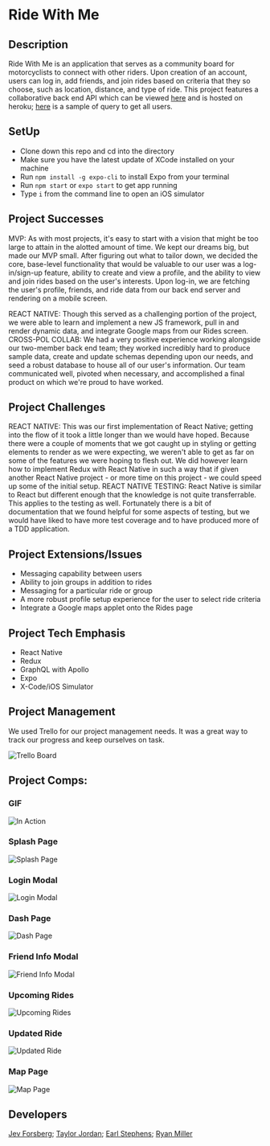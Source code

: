 # Ride With Me

## Description

Ride With Me is an application that serves as a community board for motorcyclists to connect with other riders. Upon creation of an account, users can log in, add friends, and join rides based on criteria that they so choose, such as location, distance, and type of ride. This project features a collaborative back end API which can be viewed [here](https://gitlab.com/ryanmillergm/motorcycle_ride) and is hosted on heroku; [here](https://motorcycle-ride.herokuapp.com/graphql?query={%20allUsers%20{%20id%20firstName%20lastName%20email%20phone%20rides%20{%20title%20description%20distance%20rideCategory%20duration%20date%20imageLink%20mapLink%20}%20groups%20{%20title%20description%20}%20friends%20{%20username%20avatar%20milesRiddenTogether%20}%20}%20}) is a sample of query to get all users.

## SetUp
- Clone down this repo and cd into the directory
- Make sure you have the latest update of XCode installed on your machine
- Run `npm install -g expo-cli` to install Expo from your terminal
- Run `npm start` or `expo start` to get app running
- Type `i` from the command line to open an iOS simulator

## Project Successes

MVP: As with most projects, it's easy to start with a vision that might be too large to attain in the alotted amount of time. We kept our dreams big, but made our MVP small. After figuring out what to tailor down, we decided the core, base-level functionality that would be valuable to our user was a log-in/sign-up feature, ability to create and view a profile, and the ability to view and join rides based on the user's interests. Upon log-in, we are fetching the user's profile, friends, and ride data from our back end server and rendering on a mobile screen. 

REACT NATIVE: Though this served as a challenging portion of the project, we were able to learn and implement a new JS framework, pull in and render dynamic data, and integrate Google maps from our Rides screen. 
CROSS-POL COLLAB: We had a very positive experience working alongside our two-member back end team; they worked incredibly hard to produce sample data, create and update schemas depending upon our needs, and seed a robust database to house all of our user's information. Our team communicated well, pivoted when necessary, and accomplished a final product on which we're proud to have worked.

## Project Challenges

REACT NATIVE: This was our first implementation of React Native; getting into the flow of it took a little longer than we would have hoped. Because there were a couple of moments that we got caught up in styling or getting elements to render as we were expecting, we weren't able to get as far on some of the features we were hoping to flesh out. We did however learn how to implement Redux with React Native in such a way that if given another React Native project - or more time on this project - we could speed up some of the initial setup. 
REACT NATIVE TESTING: React Native is similar to React but different enough that the knowledge is not quite transferrable. This applies to the testing as well. Fortunately there is a bit of documentation that we found helpful for some aspects of testing, but we would have liked to have more test coverage and to have produced more of a TDD application.

## Project Extensions/Issues

* Messaging capability between users
* Ability to join groups in addition to rides
* Messaging for a particular ride or group
* A more robust profile setup experience for the user to select ride criteria
* Integrate a Google maps applet onto the Rides page

## Project Tech Emphasis

* React Native
* Redux
* GraphQL with Apollo
* Expo
* X-Code/iOS Simulator

## Project Management

We used Trello for our project management needs. It was a great way to track our progress and keep ourselves on task.

![Trello Board](./assets/trelloBoard.png)

## Project Comps:

### GIF

![In Action](./assets/gifs/SC5.gif)

### Splash Page

![Splash Page](./assets/readmeStills/SplashPage.png)

### Login Modal

![Login Modal](./assets/readmeStills/LoginModal.png)

### Dash Page

![Dash Page](./assets/readmeStills/Dashboard.png)

### Friend Info Modal

![Friend Info Modal](./assets/readmeStills/FriendInfoModal.png)

### Upcoming Rides

![Upcoming Rides](./assets/readmeStills/UpcomingRides.png)

### Updated Ride

![Updated Ride](./assets/readmeStills/UpdatedRide.png)

### Map Page

![Map Page](./assets/readmeStills/GoogleMap.png)

## Developers

[Jev Forsberg](https://github.com/baldm0mma/); [Taylor Jordan](https://github.com/TaylorNoelJordan); [Earl Stephens](https://github.com/earl-stephens); [Ryan Miller](https://github.com/ryanmillergm)
